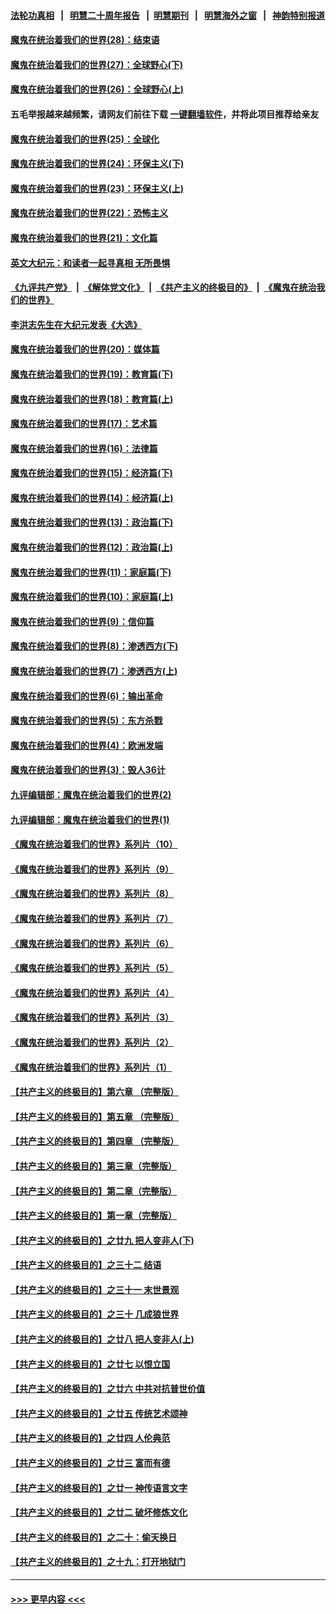 #### [法轮功真相](https://github.com/gfw-breaker/truth/blob/master/README.md?t=0) &nbsp;&nbsp;|&nbsp;&nbsp; [明慧二十周年报告](https://github.com/gfw-breaker/mh-reports/blob/master/README.md?t=0) &nbsp;&nbsp;|&nbsp;&nbsp;[明慧期刊](https://github.com/gfw-breaker/mh-qikan) &nbsp;&nbsp;|&nbsp;&nbsp; [明慧海外之窗](https://github.com/gfw-breaker/mh-news/blob/master/README.md?t=0) &nbsp;&nbsp;|&nbsp;&nbsp; [神韵特别报道](https://github.com/gfw-breaker/mh-news/blob/master/shenyun.md?t=0)
#### [魔鬼在统治着我们的世界(28)：结束语](../pages/nsc422/n10936246.md?t=07150951) 
#### [魔鬼在统治着我们的世界(27)：全球野心(下)](../pages/nsc422/n10928319.md?t=07150951) 
#### [魔鬼在统治着我们的世界(26)：全球野心(上)](../pages/nsc422/n10900318.md?t=07150951) 
#### 五毛举报越来越频繁，请网友们前往下载 [一键翻墙软件](https://github.com/gfw-breaker/ssr-accounts)，并将此项目推荐给亲友
#### [魔鬼在统治着我们的世界(25)：全球化](../pages/nsc422/n10788205.md?t=07150951) 
#### [魔鬼在统治着我们的世界(24)：环保主义(下)](../pages/nsc422/n10695307.md?t=07150951) 
#### [魔鬼在统治着我们的世界(23)：环保主义(上)](../pages/nsc422/n10688613.md?t=07150951) 
#### [魔鬼在统治着我们的世界(22)：恐怖主义](../pages/nsc422/n10614727.md?t=07150951) 
#### [魔鬼在统治着我们的世界(21)：文化篇](../pages/nsc422/n10597706.md?t=07150951) 
#### [英文大纪元：和读者一起寻真相 无所畏惧](../pages/nsc422/n12542027.md?t=07150951) 
#### [《九评共产党》](https://github.com/begood0513/9ping.md/blob/master/README.md) &nbsp;|&nbsp; [《解体党文化》](../../../../jtdwh.md/blob/master/README.md)  &nbsp;|&nbsp; [《共产主义的终极目的》](../../../../gczydzjmd.md/blob/master/README.md) &nbsp;|&nbsp; [《魔鬼在统治我们的世界》](../../../../mgztzwmdsj.md/blob/master/README.md) 
#### [李洪志先生在大纪元发表《大选》](../pages/nsc422/n12534746.md?t=07150951) 
#### [魔鬼在统治着我们的世界(20)：媒体篇](../pages/nsc422/n10586579.md?t=07150951) 
#### [魔鬼在统治着我们的世界(19)：教育篇(下)](../pages/nsc422/n10564808.md?t=07150951) 
#### [魔鬼在统治着我们的世界(18)：教育篇(上)](../pages/nsc422/n10526970.md?t=07150951) 
#### [魔鬼在统治着我们的世界(17)：艺术篇](../pages/nsc422/n10499093.md?t=07150951) 
#### [魔鬼在统治着我们的世界(16)：法律篇](../pages/nsc422/n10485969.md?t=07150951) 
#### [魔鬼在统治着我们的世界(15)：经济篇(下)](../pages/nsc422/n10469975.md?t=07150951) 
#### [魔鬼在统治着我们的世界(14)：经济篇(上)](../pages/nsc422/n10457370.md?t=07150951) 
#### [魔鬼在统治着我们的世界(13)：政治篇(下)](../pages/nsc422/n10448270.md?t=07150951) 
#### [魔鬼在统治着我们的世界(12)：政治篇(上)](../pages/nsc422/n10444576.md?t=07150951) 
#### [魔鬼在统治着我们的世界(11)：家庭篇(下)](../pages/nsc422/n10440961.md?t=07150951) 
#### [魔鬼在统治着我们的世界(10)：家庭篇(上)](../pages/nsc422/n10435448.md?t=07150951) 
#### [魔鬼在统治着我们的世界(9)：信仰篇](../pages/nsc422/n10432159.md?t=07150951) 
#### [魔鬼在统治着我们的世界(8)：渗透西方(下)](../pages/nsc422/n10429603.md?t=07150951) 
#### [魔鬼在统治着我们的世界(7)：渗透西方(上)](../pages/nsc422/n10426013.md?t=07150951) 
#### [魔鬼在统治着我们的世界(6)：输出革命](../pages/nsc422/n10421536.md?t=07150951) 
#### [魔鬼在统治着我们的世界(5)：东方杀戮](../pages/nsc422/n10417707.md?t=07150951) 
#### [魔鬼在统治着我们的世界(4)：欧洲发端](../pages/nsc422/n10414890.md?t=07150951) 
#### [魔鬼在统治着我们的世界(3)：毁人36计](../pages/nsc422/n10411583.md?t=07150951) 
#### [九评编辑部：魔鬼在统治着我们的世界(2)](../pages/nsc422/n10410036.md?t=07150951) 
#### [九评编辑部：魔鬼在统治着我们的世界(1)](../pages/nsc422/n10406825.md?t=07150951) 
#### [《魔鬼在统治着我们的世界》系列片（10）](../pages/nsc422/n12292670.md?t=07150951) 
#### [《魔鬼在统治着我们的世界》系列片（9）](../pages/nsc422/n12290859.md?t=07150951) 
#### [《魔鬼在统治着我们的世界》系列片（8）](../pages/nsc422/n12287445.md?t=07150951) 
#### [《魔鬼在统治着我们的世界》系列片（7）](../pages/nsc422/n12283425.md?t=07150951) 
#### [《魔鬼在统治着我们的世界》系列片（6）](../pages/nsc422/n12282314.md?t=07150951) 
#### [《魔鬼在统治着我们的世界》系列片（5）](../pages/nsc422/n12281419.md?t=07150951) 
#### [《魔鬼在统治着我们的世界》系列片（4）](../pages/nsc422/n12274024.md?t=07150951) 
#### [《魔鬼在统治着我们的世界》系列片（3）](../pages/nsc422/n12271322.md?t=07150951) 
#### [《魔鬼在统治着我们的世界》系列片（2）](../pages/nsc422/n12269049.md?t=07150951) 
#### [《魔鬼在统治着我们的世界》系列片（1）](../pages/nsc422/n12267575.md?t=07150951) 
#### [【共产主义的终极目的】第六章 （完整版）](../pages/nsc422/n11428913.md?t=07150951) 
#### [【共产主义的终极目的】第五章 （完整版）](../pages/nsc422/n11428912.md?t=07150951) 
#### [【共产主义的终极目的】第四章 （完整版）](../pages/nsc422/n11428907.md?t=07150951) 
#### [【共产主义的终极目的】第三章（完整版）](../pages/nsc422/n11428848.md?t=07150951) 
#### [【共产主义的终极目的】第二章（完整版）](../pages/nsc422/n11428831.md?t=07150951) 
#### [【共产主义的终极目的】第一章（完整版）](../pages/nsc422/n11417651.md?t=07150951) 
#### [【共产主义的终极目的】之廿九 把人变非人(下)](../pages/nsc422/n11344140.md?t=07150951) 
#### [【共产主义的终极目的】之三十二 结语](../pages/nsc422/n11360535.md?t=07150951) 
#### [【共产主义的终极目的】之三十一 末世景观](../pages/nsc422/n11351129.md?t=07150951) 
#### [【共产主义的终极目的】之三十 几成狼世界](../pages/nsc422/n11348280.md?t=07150951) 
#### [【共产主义的终极目的】之廿八 把人变非人(上)](../pages/nsc422/n11340492.md?t=07150951) 
#### [【共产主义的终极目的】之廿七 以恨立国](../pages/nsc422/n11336944.md?t=07150951) 
#### [【共产主义的终极目的】之廿六 中共对抗普世价值](../pages/nsc422/n11324785.md?t=07150951) 
#### [【共产主义的终极目的】之廿五 传统艺术颂神](../pages/nsc422/n11296396.md?t=07150951) 
#### [【共产主义的终极目的】之廿四 人伦典范](../pages/nsc422/n11296397.md?t=07150951) 
#### [【共产主义的终极目的】之廿三 富而有德](../pages/nsc422/n11283598.md?t=07150951) 
#### [【共产主义的终极目的】之廿一 神传语言文字](../pages/nsc422/n11263265.md?t=07150951) 
#### [【共产主义的终极目的】之廿二 破坏修炼文化](../pages/nsc422/n11245728.md?t=07150951) 
#### [【共产主义的终极目的】之二十：偷天换日](../pages/nsc422/n11238846.md?t=07150951) 
#### [【共产主义的终极目的】之十九：打开地狱门](../pages/nsc422/n11206376.md?t=07150951) 

----
#### [ >>> 更早内容 <<< ](../indexes/nsc422-earlier.md)

